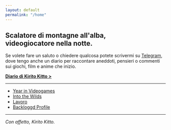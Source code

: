 ```yaml
---
layout: default
permalink: "/home"
---
```


## Scalatore di montagne all'alba,<br>videogiocatore nella notte.

Se volete fare un saluto o chiedere qualcosa potete scrivermi su [Telegram](https://t.me/kiritokitto), dove tengo anche un diario per raccontare aneddoti, pensieri o commenti sui giochi, film e anime che inizio.

[**Diario di Kirito Kitto >**](https://t.me/+eYDpkG161AY4YzI0)

---

* [Year in Videogames](/year-in-videogames)
* [Into the Wilds](/into-the-wilds)
* [Lavoro](/job)
* [Backloggd Profile](https://www.backloggd.com/u/KiritoKitto/)

---

*Con affetto, Kirito Kitto.*
